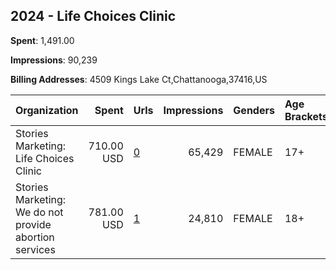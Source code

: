 ## 2024 - Life Choices Clinic 
**Spent**: 1,491.00

**Impressions**: 90,239

**Billing Addresses**: 4509 Kings Lake Ct,Chattanooga,37416,US

|Organization|Spent|Urls|Impressions|Genders|Age Brackets|Country Codes|
|:---|---:|:---|---:|:---|:---|:---|
|Stories Marketing: Life Choices Clinic|710.00 USD|[0](https://www.snap.com/political-ads/asset/45e7df09140ebb833cd74de4fcfc1a8bf80abc05cc0d006fd6dfb4264899545a?mediaType=mp4)|65,429|FEMALE|17+|united states|
|Stories Marketing: We do not provide abortion services|781.00 USD|[1](https://www.snap.com/political-ads/asset/7facf1e767df2878285c21f90f4dae11db75d365fec5c4019f0b43fdb1d11f7c?mediaType=mp4)|24,810|FEMALE|18+|united states|
